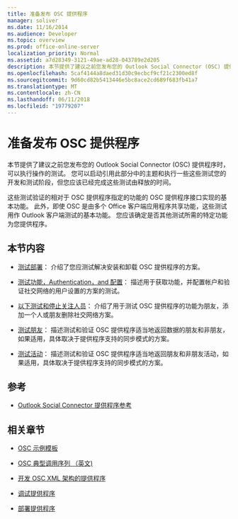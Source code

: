 ```yaml
---
title: 准备发布 OSC 提供程序
manager: soliver
ms.date: 11/16/2014
ms.audience: Developer
ms.topic: overview
ms.prod: office-online-server
localization_priority: Normal
ms.assetid: a7d28349-3121-49ae-ad28-043789e2d205
description: 本节提供了建议之前您发布您的 Outlook Social Connector (OSC) 提供程序时，可以执行操作的测试。
ms.openlocfilehash: 5caf4144a8daed31d30c9ecbcf9cf21c2300ed8f
ms.sourcegitcommit: 9d60cd82b5413446e5bc8ace2cd689f683fb41a7
ms.translationtype: MT
ms.contentlocale: zh-CN
ms.lasthandoff: 06/11/2018
ms.locfileid: "19779207"
---
```

# <a name="getting-ready-to-release-an-osc-provider"></a>准备发布 OSC 提供程序

本节提供了建议之前您发布您的 Outlook Social Connector (OSC) 提供程序时，可以执行操作的测试。 您可以启动引用此部分中的主题和执行一些这些测试您的开发和测试阶段，但您应该已经完成这些测试由释放的时间。 

这些测试验证的相对于 OSC 提供程序指定的功能的 OSC 提供程序接口实现的基本功能。 此外，即使 OSC 是由多个 Office 客户端应用程序共享功能，这些测试用作 Outlook 客户端测试的基本功能。 您应该确定是否其他测试所需的特定功能为您提供程序。
  
## <a name="in-this-section"></a>本节内容

- [测试部署](testing-deployment.md)： 介绍了您应测试解决安装和卸载 OSC 提供程序的方案。
    
- [测试功能，Authentication，and 配置](testing-capabilities-authentication-and-configuration.md)： 描述用于获取功能，并配置帐户和验证社交网络的用户设置的方案的测试。
    
- [以下测试和停止关注人员](testing-following-and-stop-following-persons.md)： 介绍了用于测试 OSC 提供程序的功能为朋友，添加一个人或朋友删除社交网络方案。 
    
- [测试朋友](testing-friends.md)： 描述测试和验证 OSC 提供程序适当地返回数据的朋友和非朋友，如果适用，具体取决于提供程序支持的同步模式的方案。
    
- [测试活动](testing-activities.md)： 描述测试和验证 OSC 提供程序适当地返回朋友和非朋友活动，如果适用，具体取决于提供程序支持的同步模式的方案。
    
## <a name="reference"></a>参考

- [Outlook Social Connector 提供程序参考](outlook-social-connector-provider-reference-0.md)
  
## <a name="related-sections"></a>相关章节

- [OSC 示例模板](osc-sample-templates.md)
  
- [OSC 典型调用序列 （英文)](osc-typical-calling-sequences.md)
  
- [开发 OSC XML 架构的提供程序](developing-a-provider-with-the-osc-xml-schema.md)
  
- [调试提供程序](debugging-a-provider.md)
  
- [部署提供程序](deploying-a-provider.md)
  

